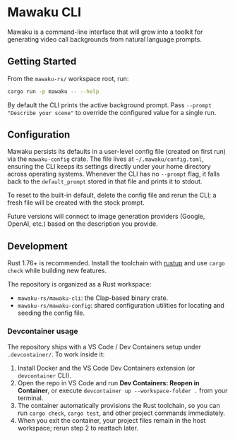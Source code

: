 # Mawaku CLI

Mawaku is a command-line interface that will grow into a toolkit for generating video call backgrounds from natural language prompts.

## Getting Started

From the `mawaku-rs/` workspace root, run:

```bash
cargo run -p mawaku -- --help
```

By default the CLI prints the active background prompt. Pass `--prompt "Describe your scene"` to override the configured value for a single run.

## Configuration

Mawaku persists its defaults in a user-level config file (created on first run) via the `mawaku-config` crate. The file lives at `~/.mawaku/config.toml`, ensuring the CLI keeps its settings directly under your home directory across operating systems. Whenever the CLI has no `--prompt` flag, it falls back to the `default_prompt` stored in that file and prints it to stdout.

To reset to the built-in default, delete the config file and rerun the CLI; a fresh file will be created with the stock prompt.

Future versions will connect to image generation providers (Google, OpenAI, etc.) based on the description you provide.

## Development

Rust 1.76+ is recommended. Install the toolchain with [rustup](https://rustup.rs/) and use `cargo check` while building new features.

The repository is organized as a Rust workspace:

- `mawaku-rs/mawaku-cli`: the Clap-based binary crate.
- `mawaku-rs/mawaku-config`: shared configuration utilities for locating and seeding the config file.

### Devcontainer usage

The repository ships with a VS Code / Dev Containers setup under `.devcontainer/`. To work inside it:

1. Install Docker and the VS Code Dev Containers extension (or `devcontainer` CLI).
2. Open the repo in VS Code and run **Dev Containers: Reopen in Container**, or execute `devcontainer up --workspace-folder .` from your terminal.
3. The container automatically provisions the Rust toolchain, so you can run `cargo check`, `cargo test`, and other project commands immediately.
4. When you exit the container, your project files remain in the host workspace; rerun step 2 to reattach later.
